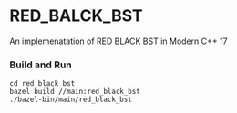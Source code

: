 # RED_BALCK_BST
An implemenatation of RED BLACK BST in Modern C++ 17

### Build and Run
```
cd red_black_bst
bazel build //main:red_black_bst
./bazel-bin/main/red_black_bst
```
